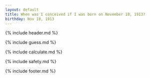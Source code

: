 ```yaml
---
layout: default
title: When was I conceived if I was born on November 18, 1913?
birthday: Nov 18, 1913
---
```


{% include header.md %}

{% include guess.md %}

{% include calculate.md %}

{% include safety.md %}

{% include footer.md %}



